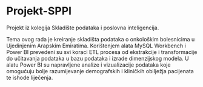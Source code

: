# Projekt-SPPI

Projekt iz kolegija Skladište podataka i poslovna inteligencija.

Tema ovog rada je kreiranje skladišta podataka o onkološkim bolesnicima u Ujedinjenim Arapskim Emiratima. Korištenjem alata MySQL Workbench i Power BI prevedeni su svi koraci ETL procesa od ekstrakcije i transformacije do učitavanja podataka u bazu podataka i izrade dimenzijskog modela. U alatu Power BI su napravljene analize i vizualizacije podataka koje omogućuju bolje razumijevanje demografskih i kliničkih obilježja pacijenata te ishode liječenja. 
